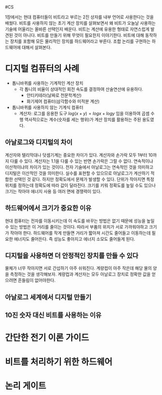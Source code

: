#CS 

1장에서는 현대 컴퓨터들이 비트라고 부르는 2진 상자를 내부 언어로 사용한다는 것을 배웠다. 비트를 사용하지 않는 초기 계산 장치를 살펴보면서 왜 비트가 오늘날 사용하는 기술에 어울리는 올바른 선택인지 배운다. 비트는 계산에 유용한 형태로 자연스럽게 발견된 것이 아니다. 비트를 만들기 위해 무엇이 필요한지 이야기한다.
비트에 대해 동작하는 장치를 포함해 모든 물리적인 장치를 하드웨어라고 부른다. 조합 논리를 구현하는 하드웨어에 대해서 살펴본다.

# 디지털 컴퓨터의 사례
- 톱니바퀴를 사용하는 기계적인 계산 장치
	- 각 톱니의 비율이 상대적인 회전 속도를 결정하여 산술연산에 유용하다.
		- 안티키테라(날짜로 천문학계산)
		- 화기제어 컴퓨터(삼각함수와 미적분 계산)
- 톱니바퀴를 사용하지 않는 기계식 컴퓨터
	- 계산자: 로그를 응용한 도구 $log(x + y) = logx + logy$ 임을 이용하여 곱셈 수행
역사적으로는 계수(숫자를 세는 행위)가 계산 장치를 활용하는 주된 용도였다.

## 아날로그와 디지털의 차이
계산자와 텔리막대나 덧셈기계는 중요한 차이가 있다. 계산자와 손가락 모두 1부터 10까지 다룰 수 있다. 계산자는 1.1을 다룰 수 있는 반면 손가락은 그럴 수 없다. 연속적이냐 이산적이냐의 차이가 있는 것이다.
전자 기술에서 아날로그는 연속적인 것을 의미하고 디지털은 이산적인 것을 의미한다.
실수를 표현할 수 있으므로 아날로그가 계산하기 적합한 선택인 것 같다. 하지만 정확도에서 문제가 발생할 수 있다. 단위가 작아지면 특정 위치를 정하는데 정확도에 따라 값이 달라진다. 크기를 키워 정확도를 높일 수도 있으나 크기는 작아야 에너지 사용 등 여러 면에 경쟁력이 있다.

## 하드웨어에서 크기가 중요한 이유
현대 컴퓨터는 전자를 이동시키는데 이 속도를 바꾸는 방법은 없기 때문에 성능을 높일 수 있는 방법은 이 거리를 줄이는 것이다. 따라서 부품의 위치가 서로 가까워야하고 크기가 작아야 한다. 하드웨어를 작게 만들면 거리가 짧아져 시간도 줄어들고 이동하는데 필요한 에너지도 줄어든다. 즉 성능도 좋아지고 에너지 소모도 줄어들게 된다.

## 디지털을 사용하면 더 안정적인 장치를 만들 수 있다
물체가 너무 작아지면 서로 간섭하기 아주 쉬워진다. 계량컵이 아주 작은데 해당 물의 양을 측정하는 것을 생각해보자. 계량컵과 계산자는 모두 아날로그 장치로 정확한 값을 얻으려면 흔들림이 없어야한다.
## 아날로그 세계에서 디지털 만들기
## 10진 숫자 대신 비트를 사용하는 이유
# 간단한 전기 이론 가이드
# 비트를 처리하기 위한 하드웨어
# 논리 게이트
